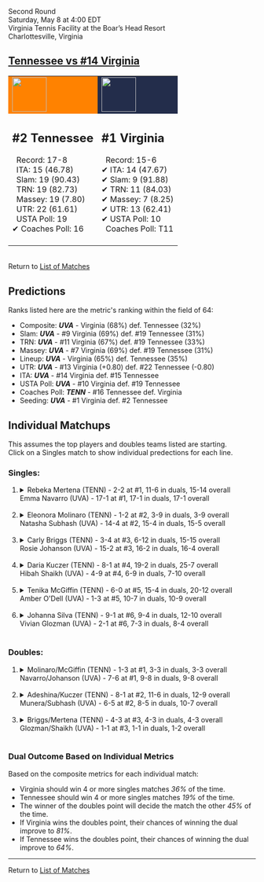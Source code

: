 Second Round  
Saturday, May 8 at 4:00 EDT  
Virginia Tennis Facility at the Boar’s Head Resort  
Charlottesville, Virginia  
## [Tennessee vs #14 Virginia](https://www.ncaa.com/game/5833688)  

<table><tr style="background-color: #d9d9d9 !important"><td style="background-color: #FF8200 !important"><img src="https://www.ncaa.com/sites/default/files/images/logos/schools/t/tennessee.70.png" width="70" height="70" /></td><td style="background-color: #232D4B !important"><img src="https://www.ncaa.com/sites/default/files/images/logos/schools/v/virginia.70.png" width="70" height="70" /></td></tr><tr>
<td>  

<h2>#2 Tennessee</h2>  
&nbsp; Record: 17-8<br>  
&nbsp; ITA: 15 (46.78)<br>  
&nbsp; Slam: 19 (90.43)<br>  
&nbsp; TRN: 19 (82.73)<br>  
&nbsp; Massey: 19 (7.80)<br>  
&nbsp; UTR: 22 (61.61)<br>  
&nbsp; USTA Poll: 19<br>  
&#10004; Coaches Poll: 16<br>  
<br>  

</td>
<td>  

<h2>#1 Virginia</h2>  
&nbsp; Record: 15-6<br>  
&#10004; ITA: 14 (47.67)<br>  
&#10004; Slam: 9 (91.88)<br>  
&#10004; TRN: 11 (84.03)<br>  
&#10004; Massey: 7 (8.25)<br>  
&#10004; UTR: 13 (62.41)<br>  
&#10004; USTA Poll: 10<br>  
&nbsp; Coaches Poll: T11<br>  
<br>  

</td>
</tr></table>  


<br>Return to [List of Matches](../index.md)  

## Predictions  

Ranks listed here are the metric's ranking within the field of 64:  
- Composite: ***UVA*** - Virginia (68%) def. Tennessee (32%)  
- Slam: ***UVA*** - #9 Virginia (69%) def. #19 Tennessee (31%)  
- TRN: ***UVA*** - #11 Virginia (67%) def. #19 Tennessee (33%)  
- Massey: ***UVA*** - #7 Virginia (69%) def. #19 Tennessee (31%)  
- Lineup: ***UVA*** - Virginia (65%) def. Tennessee (35%)  
- UTR: ***UVA*** - #13 Virginia (+0.80) def. #22 Tennessee (-0.80)  
- ITA: ***UVA*** - #14 Virginia def. #15 Tennessee  
- USTA Poll: ***UVA*** - #10 Virginia def. #19 Tennessee  
- Coaches Poll: ***TENN*** - #16 Tennessee def. Virginia  
- Seeding: ***UVA*** - #1 Virginia def. #2 Tennessee  

## Individual Matchups  
This assumes the top players and doubles teams listed are starting.  
Click on a Singles match to show individual predections for each line.  

### Singles:  

<ol>
<li><details>
<summary markdown="span">Rebeka Mertena (TENN) - 2-2 at #1, 11-6 in duals, 15-14 overall<br>Emma Navarro (UVA) - 17-1 at #1, 17-1 in duals, 17-1 overall</summary>
<h4>Predictions</h4><ul>
<li>Composite: <b><i>UVA</i></b> - Navarro (95%) def. Mertena (5%)</li>  
<li>Slam: <b><i>UVA</i></b> - Navarro (97%) def. Mertena (3%)</li>  
<li>TRN: <b><i>UVA</i></b> - Navarro (99%) def. Mertena (1%)</li>  
<li>Massey: <b><i>UVA</i></b> - Navarro (90%) def. Mertena (10%)</li>  
<li>UTR: <b><i>UVA</i></b> - Navarro (93%) def. Mertena (7%)</li>  
<li>ITA: <b><i>UVA</i></b> - Navarro (62.96) def. Mertena (7.45)</li>  
</ul>
</details>&nbsp;</li>
<li><details>
<summary markdown="span">Eleonora Molinaro (TENN) - 1-2 at #2, 3-9 in duals, 3-9 overall<br>Natasha Subhash (UVA) - 14-4 at #2, 15-4 in duals, 15-5 overall</summary>
<h4>Predictions</h4><ul>
<li>Composite: <b><i>UVA</i></b> - Subhash (88%) def. Molinaro (12%)</li>  
<li>Slam: <b><i>UVA</i></b> - Subhash (83%) def. Molinaro (17%)</li>  
<li>TRN: <b><i>UVA</i></b> - Subhash (91%) def. Molinaro (9%)</li>  
<li>Massey: <b><i>UVA</i></b> - Subhash (89%) def. Molinaro (11%)</li>  
<li>UTR: <b><i>UVA</i></b> - Subhash (88%) def. Molinaro (12%)</li>  
<li>ITA: <b><i>UVA</i></b> - Subhash (40.00) def. Molinaro (5.46)</li>  
</ul>
</details>&nbsp;</li>
<li><details>
<summary markdown="span">Carly Briggs (TENN) - 3-4 at #3, 6-12 in duals, 15-15 overall<br>Rosie Johanson (UVA) - 15-2 at #3, 16-2 in duals, 16-4 overall</summary>
<h4>Predictions</h4><ul>
<li>Composite: <b><i>UVA</i></b> - Johanson (77%) def. Briggs (23%)</li>  
<li>Slam: <b><i>UVA</i></b> - Johanson (67%) def. Briggs (33%)</li>  
<li>TRN: <b><i>UVA</i></b> - Johanson (75%) def. Briggs (25%)</li>  
<li>Massey: <b><i>UVA</i></b> - Johanson (83%) def. Briggs (17%)</li>  
<li>UTR: <b><i>UVA</i></b> - Johanson (83%) def. Briggs (17%)</li>  
<li>ITA: <b><i>TENN</i></b> - Briggs (8.89) def. Johanson (6.37)</li>  
</ul>
</details>&nbsp;</li>
<li><details>
<summary markdown="span">Daria Kuczer (TENN) - 8-1 at #4, 19-2 in duals, 25-7 overall<br>Hibah Shaikh (UVA) - 4-9 at #4, 6-9 in duals, 7-10 overall</summary>
<h4>Predictions</h4><ul>
<li>Composite: <b><i>TENN</i></b> - Kuczer (82%) def. Shaikh (18%)</li>  
<li>Slam: <b><i>TENN</i></b> - Kuczer (73%) def. Shaikh (27%)</li>  
<li>TRN: <b><i>TENN</i></b> - Kuczer (88%) def. Shaikh (12%)</li>  
<li>Massey: <b><i>TENN</i></b> - Kuczer (83%) def. Shaikh (17%)</li>  
<li>UTR: <b><i>TENN</i></b> - Kuczer (86%) def. Shaikh (14%)</li>  
<li>ITA: <b><i>TENN</i></b> - Kuczer (3.41) def. Shaikh (1.63)</li>  
</ul>
</details>&nbsp;</li>
<li><details>
<summary markdown="span">Tenika McGiffin (TENN) - 6-0 at #5, 15-4 in duals, 20-12 overall<br>Amber O'Dell (UVA) - 1-3 at #5, 10-7 in duals, 10-9 overall</summary>
<h4>Predictions</h4><ul>
<li>Composite: <b><i>TENN</i></b> - McGiffin (91%) def. O'Dell (9%)</li>  
<li>Slam: <b><i>TENN</i></b> - McGiffin (100%) def. O'Dell (0%)</li>  
<li>TRN: <b><i>TENN</i></b> - McGiffin (100%) def. O'Dell (0%)</li>  
<li>Massey: <b><i>TENN</i></b> - McGiffin (67%) def. O'Dell (33%)</li>  
<li>UTR: <b><i>TENN</i></b> - McGiffin (100%) def. O'Dell (0%)</li>  
<li>ITA: <b><i>TENN</i></b> - McGiffin (1.61) def. O'Dell (1.59)</li>  
</ul>
</details>&nbsp;</li>
<li><details>
<summary markdown="span">Johanna Silva (TENN) - 9-1 at #6, 9-4 in duals, 12-10 overall<br>Vivian Glozman (UVA) - 2-1 at #6, 7-3 in duals, 8-4 overall</summary>
<h4>Predictions</h4><ul>
<li>Composite: <b><i>TENN</i></b> - Silva (66%) def. Glozman (34%)</li>  
<li>Slam: <b><i>TENN</i></b> - Silva (67%) def. Glozman (33%)</li>  
<li>TRN: <b><i>TENN</i></b> - Silva (62%) def. Glozman (38%)</li>  
<li>Massey: <b><i>TENN</i></b> - Silva (54%) def. Glozman (46%)</li>  
<li>UTR: <b><i>TENN</i></b> - Silva (82%) def. Glozman (18%)</li>  
<li>ITA: <b><i>UVA</i></b> - Glozman (2.77) def. Silva (1.85)</li>  
</ul>
</details>&nbsp;</li>
</ol>

### Doubles:  

<ol>
<li><details>
<summary markdown="span">Molinaro/McGiffin (TENN) - 1-3 at #1, 3-3 in duals, 3-3 overall<br>Navarro/Johanson (UVA) - 7-6 at #1, 9-8 in duals, 9-8 overall</summary>
<br>Sorry, we don't have any metrics for this match
</details>&nbsp;</li>
<li><details>
<summary markdown="span">Adeshina/Kuczer (TENN) - 8-1 at #2, 11-6 in duals, 12-9 overall<br>Munera/Subhash (UVA) - 6-5 at #2, 8-5 in duals, 10-7 overall</summary>
<br>Sorry, we don't have any metrics for this match
</details>&nbsp;</li>
<li><details>
<summary markdown="span">Briggs/Mertena (TENN) - 4-3 at #3, 4-3 in duals, 4-3 overall<br>Glozman/Shaikh (UVA) - 1-1 at #3, 1-1 in duals, 1-2 overall</summary>
<br>Sorry, we don't have any metrics for this match
</details>&nbsp;</li>
</ol>

### Dual Outcome Based on Individual Metrics  
  
Based on the composite metrics for each individual match:  
- Virginia should win 4 or more singles matches _36%_ of the time.  
- Tennessee should win 4 or more singles matches _19%_ of the time.  
- The winner of the doubles point will decide the match the other _45%_ of the time.  
- If Virginia wins the doubles point, their chances of winning the dual improve to _81%_.  
- If Tennessee wins the doubles point, their chances of winning the dual improve to _64%_.  
  
------

Return to [List of Matches](../index.md)  
